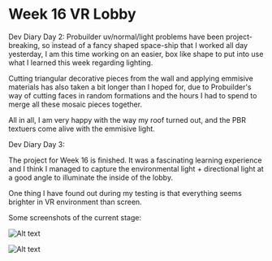 # Week 16 VR Lobby

Dev Diary Day 2: 
Probuilder uv/normal/light problems have been project-breaking, so instead of a fancy shaped space-ship that I worked all day yesterday, I am this time working on an easier, box like shape to put into use what I learned this week regarding lighting. 

Cutting triangular decorative pieces from the wall and applying emmisive materials has also taken a bit longer than I hoped for, due to Probuilder's way of cutting faces in random formations and the hours I had to spend to merge all these mosaic pieces together.

All in all, I am very happy with the way my roof turned out, and the PBR textuers come alive with the emmisive light.

Dev Diary Day 3:

The project for Week 16 is finished. It was a fascinating learning experience and I think I managed to capture the environmental light + directional light at a good angle to illuminate the inside of the lobby.

One thing I have found out during my testing is that everything seems brighter in VR environment than screen.

Some screenshots of the current stage:

![Alt text](https://github.com/Esfekia/Week-16-VR-Lobby/blob/main/Setting2.png?raw=true?raw=true "Title")

![Alt text](https://github.com/Esfekia/Week-16-VR-Lobby/blob/main/Setting5.png?raw=true?raw=true "Title")
